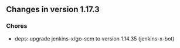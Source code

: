 
## Changes in version 1.17.3

### Chores

* deps: upgrade jenkins-x/go-scm to version 1.14.35 (jenkins-x-bot)
